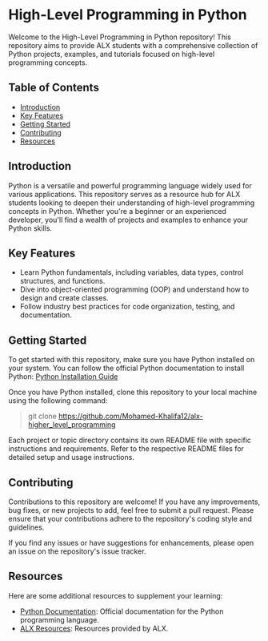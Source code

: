 # High-Level Programming in Python

Welcome to the High-Level Programming in Python repository! This repository aims to provide ALX students with a comprehensive collection of Python projects, examples, and tutorials focused on high-level programming concepts.

## Table of Contents

- [Introduction](#introduction)
- [Key Features](#key-features)
- [Getting Started](#getting-started)
- [Contributing](#contributing)
- [Resources](#resources)

## Introduction

Python is a versatile and powerful programming language widely used for various applications. This repository serves as a resource hub for ALX students looking to deepen their understanding of high-level programming concepts in Python. Whether you're a beginner or an experienced developer, you'll find a wealth of projects and examples to enhance your Python skills.

## Key Features

- Learn Python fundamentals, including variables, data types, control structures, and functions.
- Dive into object-oriented programming (OOP) and understand how to design and create classes.
- Follow industry best practices for code organization, testing, and documentation.

## Getting Started

To get started with this repository, make sure you have Python installed on your system. You can follow the official Python documentation to install Python: [Python Installation Guide](https://www.python.org/downloads/)

Once you have Python installed, clone this repository to your local machine using the following command:

> git clone https://github.com/Mohamed-Khalifa12/alx-higher_level_programming


Each project or topic directory contains its own README file with specific instructions and requirements. Refer to the respective README files for detailed setup and usage instructions.

## Contributing

Contributions to this repository are welcome! If you have any improvements, bug fixes, or new projects to add, feel free to submit a pull request. Please ensure that your contributions adhere to the repository's coding style and guidelines.

If you find any issues or have suggestions for enhancements, please open an issue on the repository's issue tracker.

## Resources

Here are some additional resources to supplement your learning:

- [Python Documentation](https://docs.python.org/): Official documentation for the Python programming language.
- [ALX Resources](https://intranet.alxswe.com/concepts/550): Resources provided by ALX.


